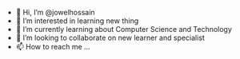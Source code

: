 - 👋 Hi, I’m @jowelhossain
- 👀 I’m interested in learning new thing
- 🌱 I’m currently learning about Computer Science and Technology
- 💞️ I’m looking to collaborate on new learner and specialist
- 📫 How to reach me ...

<!---
jowelhossain/jowelhossain is a ✨ special ✨ repository because its `README.md` (this file) appears on your GitHub profile.
You can click the Preview link to take a look at your changes.
--->

